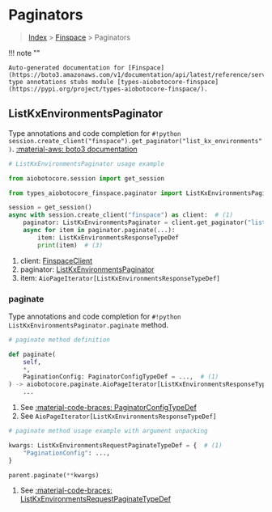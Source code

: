 # Paginators

> [Index](../README.md) > [Finspace](./README.md) > Paginators

!!! note ""

    Auto-generated documentation for [Finspace](https://boto3.amazonaws.com/v1/documentation/api/latest/reference/services/finspace.html#finspace)
    type annotations stubs module [types-aiobotocore-finspace](https://pypi.org/project/types-aiobotocore-finspace/).

## ListKxEnvironmentsPaginator

Type annotations and code completion for `#!python session.create_client("finspace").get_paginator("list_kx_environments")`.
[:material-aws: boto3 documentation](https://boto3.amazonaws.com/v1/documentation/api/latest/reference/services/finspace/paginator/ListKxEnvironments.html#Finspace.Paginator.ListKxEnvironments)

```python
# ListKxEnvironmentsPaginator usage example

from aiobotocore.session import get_session

from types_aiobotocore_finspace.paginator import ListKxEnvironmentsPaginator

session = get_session()
async with session.create_client("finspace") as client:  # (1)
    paginator: ListKxEnvironmentsPaginator = client.get_paginator("list_kx_environments")  # (2)
    async for item in paginator.paginate(...):
        item: ListKxEnvironmentsResponseTypeDef
        print(item)  # (3)
```

1. client: [FinspaceClient](./client.md)
2. paginator: [ListKxEnvironmentsPaginator](./paginators.md#listkxenvironmentspaginator)
3. item: `AioPageIterator[ListKxEnvironmentsResponseTypeDef]`


### paginate

Type annotations and code completion for `#!python ListKxEnvironmentsPaginator.paginate` method.

```python
# paginate method definition

def paginate(
    self,
    *,
    PaginationConfig: PaginatorConfigTypeDef = ...,  # (1)
) -> aiobotocore.paginate.AioPageIterator[ListKxEnvironmentsResponseTypeDef]:  # (2)
    ...
```

1. See [:material-code-braces: PaginatorConfigTypeDef](./type_defs.md#paginatorconfigtypedef)
2. See `AioPageIterator[ListKxEnvironmentsResponseTypeDef]`


```python
# paginate method usage example with argument unpacking

kwargs: ListKxEnvironmentsRequestPaginateTypeDef = {  # (1)
    "PaginationConfig": ...,
}

parent.paginate(**kwargs)
```

1. See [:material-code-braces: ListKxEnvironmentsRequestPaginateTypeDef](./type_defs.md#listkxenvironmentsrequestpaginatetypedef)
